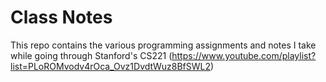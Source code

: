 # Class Notes

This repo contains the various programming assignments and notes I take while going through Stanford's CS221 (https://www.youtube.com/playlist?list=PLoROMvodv4rOca_Ovz1DvdtWuz8BfSWL2)

